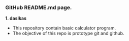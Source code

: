 ### GitHub README.md page.
**1. daslkas**
- This repository contain basic calculator program.
- The objective of this repo is prototype git and github.
